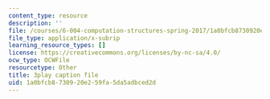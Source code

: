```yaml
---
content_type: resource
description: ''
file: /courses/6-004-computation-structures-spring-2017/1a0bfcb8730920e259fa5da5adbced2d_8MWU1PxvaDY.srt
file_type: application/x-subrip
learning_resource_types: []
license: https://creativecommons.org/licenses/by-nc-sa/4.0/
ocw_type: OCWFile
resourcetype: Other
title: 3play caption file
uid: 1a0bfcb8-7309-20e2-59fa-5da5adbced2d
---
```

